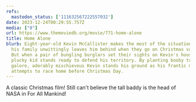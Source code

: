 ```yaml
---
refs:
  mastodon_status: ['111632567222557032']
date: 2023-12-24T00:29:55.757Z
media: ["8"]
url: https://www.themoviedb.org/movie/771-home-alone
title: Home Alone
blurb: Eight-year-old Kevin McCallister makes the most of the situation after
  his family unwittingly leaves him behind when they go on Christmas vacation.
  But when a pair of bungling burglars set their sights on Kevin's house, the
  plucky kid stands ready to defend his territory. By planting booby traps
  galore, adorably mischievous Kevin stands his ground as his frantic mother
  attempts to race home before Christmas Day.
---
```


<p>A classic Christmas film! Still can't believe the tall baddy is the head of NASA in For All Mankind!  </p>
